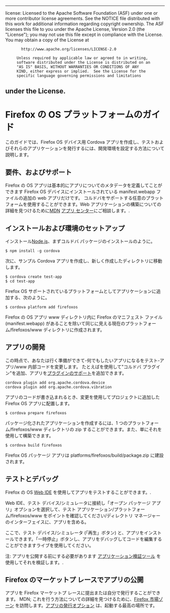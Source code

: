 * * *

license: Licensed to the Apache Software Foundation (ASF) under one or more contributor license agreements. See the NOTICE file distributed with this work for additional information regarding copyright ownership. The ASF licenses this file to you under the Apache License, Version 2.0 (the "License"); you may not use this file except in compliance with the License. You may obtain a copy of the License at

           http://www.apache.org/licenses/LICENSE-2.0
    
         Unless required by applicable law or agreed to in writing,
         software distributed under the License is distributed on an
         "AS IS" BASIS, WITHOUT WARRANTIES OR CONDITIONS OF ANY
         KIND, either express or implied.  See the License for the
         specific language governing permissions and limitations
    

## under the License.

# Firefox の OS プラットフォームのガイド

このガイドでは、Firefox OS デバイス用 Cordova アプリを作成し、テストおよびそれらのアプリケーションを発行するには、開発環境を設定する方法について説明します。

## 要件、およびサポート

Firefox の OS アプリは基本的にアプリについてのメタデータを定義してことができます Firefox OS デバイスにインストールされている manifest.webapp ファイルの追加の web アプリだけです。 コルドバをサポートする任意のプラットフォームを使用することができます。Web アプリケーションの構築についての詳細を見つけるために[MDN][1] [アプリ センター][2]にご相談します。.

 [1]: https://developer.mozilla.org/en-US/
 [2]: https://developer.mozilla.org/en-US/Apps

## インストールおよび環境のセットアップ

インストール[Node.js][3]、まずコルドバ パッケージのインストールのように。

 [3]: http://nodejs.org/

    $ npm install -g cordova
    

次に、サンプル Cordova アプリを作成し、新しく作成したディレクトリに移動します。

    $ cordova create test-app
    $ cd test-app
    

Firefox OS サポートされているプラットフォームとしてアプリケーションに追加する、次のように。

    $ cordova platform add firefoxos
    

Firefox の OS アプリ www ディレクトリ内に Firefox のマニフェスト ファイル (manifest.webapp) があることを除いて同じに見える現在のプラットフォーム/firefoxos/www ディレクトリに作成されます。

## アプリの開発

この時点で、あなたは行く準備ができて-何でもしたいアプリになるをテスト-アプリ/www 内部コードを変更します。 たとえばを使用して"コルドバ プラグイン"を追加、アプリを[プラグインのサポート]()を追加できます。

    cordova plugin add org.apache.cordova.device
    cordova plugin add org.apache.cordova.vibration
    

アプリのコードが書き込まれるとき、変更を使用してプロジェクトに追加した Firefox OS アプリに配置します。

    $ cordova prepare firefoxos
    

パッケージ化されたアプリケーションを作成するには、1 つのプラットフォーム/firefoxos/www ディレクトリの zip することができます。また、単にそれを使用して構築できます。

    $ cordova build firefoxos
    

Firefox OS パッケージ アプリは platforms/firefoxos/build/package.zip に建設されます。

## テストとデバッグ

Firefox の OS [Web IDE][4] を使用してアプリをテストすることができます。.

 [4]: https://developer.mozilla.org/en-US/docs/Tools/WebIDE

Web IDE、テスト デバイス/シミュレータに接続し「オープン パッケージ アプリ」オプションを選択して、テスト アプリケーション/プラットフォーム/firefoxos/www をポイントを確認してください/ディレクトリ マネージャーのインターフェイスに、アプリを含める。

ここで、テスト デバイス/シミュレータ (「再生」ボタン) と、アプリをインストールできます。「一時停止」ボタンし、アプリをデバッグしてコードを編集することができますライブを使用してください。

注: アプリを公開する前にする必要があります [アプリケーション検証ツール][5] を使用してそれを検証します。.

 [5]: https://marketplace.firefox.com/developers/validator

## Firefox のマーケットプ レースでアプリの公開

アプリを Firefox マーケットプ レースに提出または自分で発行することができます。 MDN; これを行う方法についての詳細を見つけるために、[Firefox 市場ゾーン][6] を訪問します。[アプリの発行オプション][7] は、起動する最高の場所です。

 [6]: https://developer.mozilla.org/en-US/Marketplace
 [7]: https://developer.mozilla.org/en-US/Marketplace/Publishing/Publish_options
